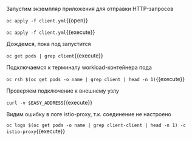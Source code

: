 Запустим экземпляр приложения для отправки HTTP-запросов

`oc apply -f client.yml`{{open}}

`oc apply -f client.yml`{{execute}}

Дождемся, пока под запустится

`oc get pods | grep client`{{execute}}

Подключаемся к терминалу workload-контейнера пода

`oc rsh $(oc get pods -o name | grep client | head -n 1)`{{execute}}

Проверяем подключение к внешнему узлу

`curl -v $EASY_ADDRESS`{{execute}}

Видим ошибку в логе istio-proxy, т.к. соединение не настроено

`oc logs $(oc get pods -o name | grep client-client | head -n 1) -c istio-proxy`{{execute}}
